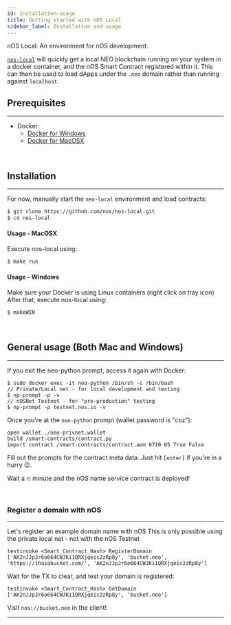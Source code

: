 ```yaml
---
id: installation-usage
title: Getting started with nOS Local
sidebar_label: Installation and usage
---
```


nOS Local: An environment for nOS development.

[`nos-local`](https://github.com/nos/nos-local) will quickly get a local NEO blockchain running on your
system in a docker container, and the nOS Smart Contract registered within it. This can then be
used to load dApps under the `.neo` domain rather than running against `localhost`.


## Prerequisites
---
- Docker:
    - [Docker for Windows](https://docs.docker.com/docker-for-windows/install/#what-to-know-before-you-install)
    - [Docker for MacOSX](https://docs.docker.com/docker-for-mac/install/)

&nbsp;

## Installation
---
For now, manually start the `neo-local` environment and load contracts:
```sh
$ git clone https://github.com/nos/nos-local.git
$ cd nos-local
```

#### Usage - MacOSX
Execute nos-local using:
```sh
$ make run
```

#### Usage - Windows
Make sure your Docker is using Linux containers (right click on tray icon)
After that, execute nos-local using:
```sh
$ makeWIN
```

&nbsp;

## General usage (Both Mac and Windows)
---
If you exit the neo-python prompt, access it again with Docker:
```
$ sudo docker exec -it neo-python /bin/sh -c /bin/bash
// Private/Local net - for local development and testing
$ np-prompt -p -v
// nOSNet Testnet - for "pre-production" testing
$ np-prompt -p testnet.nos.io -v
 ```

Once you're at the `neo-python` prompt (wallet password is "coz"):

```
open wallet ./neo-privnet.wallet
build /smart-contracts/contract.py
import contract /smart-contracts/contract.avm 0710 05 True False
```

Fill out the prompts for the contract meta data. Just hit `[enter]` if you're in a hurry 😉.

Wait a 🔥 minute and the nOS name service contract is deployed!

&nbsp;

### Register a domain with nOS
---
Let's register an example domain name with nOS
This is only possible using the private local net - not with the nOS Testnet

```
testinvoke <Smart_Contract_Hash> RegisterDomain ['AK2nJJpJr6o664CWJKi1QRXjqeic2zRp8y', 'bucket.neo', 'https://ihasabucket.com/', 'AK2nJJpJr6o664CWJKi1QRXjqeic2zRp8y']
```

Wait for the TX to clear, and test your domain is registered:

```
testinvoke <Smart_Contract_Hash> GetDomain ['AK2nJJpJr6o664CWJKi1QRXjqeic2zRp8y', 'bucket.neo']
```

Visit `nos://bucket.neo` in the client!

---